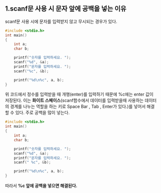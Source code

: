 1.scanf문 사용 시 문자 앞에 공백을 넣는 이유
--------------------------------------------
scanf문 사용 시에 문자를 입력받지 않고 무시되는 경우가 있다.
```c
#include <stdio.h>
int main()
{
	int a;
	char b;

	printf("숫자를 입력하세요. ");
	scanf("%d", &a);
	printf("문자를 입력하세요. ");
	scanf("%c", &b);

	printf("%d\n%c", a, b);
}
```
위 코드에서 정수를 입력받을 때 개행(enter)를 입력하기 때문에 %c에는 enter 값이 저장된다.
이는 **화이트 스페이스**(scanf함수에서 데이터를 입력받을때 사용하는 데이터의 경계를 나누는 역할을 하는 키로 
Space Bar , Tab , Enter가 있다.)를 넣어서 해결할 수 있다. 주로 공백을 많이 넣는다.
```c
#include <stdio.h>
int main()
{
	int a;
	char b;

	printf("숫자를 입력하세요. ");
	scanf("%d", &a);
	printf("문자를 입력하세요. ");
	scanf(" %c", &b);

	printf("%d\n%c", a, b);
}
```
따라서 **%c 앞에 공백을 넣으면 해결된다.**

